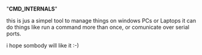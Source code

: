   "**CMD_INTERNALS**"

this is jus a simpel tool to manage things on windows PCs or Laptops
it can do things like run a command more than once, or comunicate over serial ports.

i hope sombody will like it :-)
